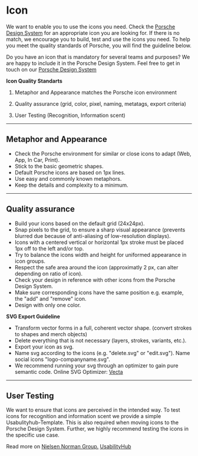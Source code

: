 # Icon

We want to enable you to use the icons you need. Check the [Porsche Design System](https://icons.porsche.com/#//) for an appropriate icon you are looking for. If there is no match, we encourage you to build, test and use the icons you need. To help you meet the quality standards of Porsche, you will find the guideline below.

Do you have an icon that is mandatory for several teams and purposes? We are happy to include it in the Porsche Design System. Feel free to get in touch on our [Porsche Design System](https://porschedev.slack.com/archives/CT7AVHTTQ)



**Icon Quality Standarts**

1. Metaphor and Appearance matches the Porsche icon environment

2. Quality assurance (grid, color, pixel, naming, metatags, export criteria)

3. User Testing (Recognition, Information scent)

---

## Metaphor and Appearance

- Check the Porsche environment for similar or close icons to adapt (Web, App, In Car, Print).
- Stick to the basic geometric shapes.
- Default Porsche icons are based on 1px lines.
- Use easy and commonly known metaphors.
- Keep the details and complexity to a minimum.

---

## Quality assurance

- Build your icons based on the default grid (24x24px). 
- Snap pixels to the grid, to ensure a sharp visual appearance (prevents blurred due because of anti-aliasing of low-resolution displays).
- Icons with a centered vertical or horizontal 1px stroke must be placed 1px off to the left and/or top.
- Try to balance the icons width and height for uniformed appearance in icon groups.
- Respect the safe area around the icon (approximatly 2 px, can alter depending on ratio of icon).
- Check your design in reference with other icons from the Porsche Design System.
- Make sure corresponding icons have the same position e.g. example, the "add" and "remove" icon.
- Design with only one color.

**SVG Export Guideline**

- Transform vector forms in a full, coherent vector shape. (convert strokes to shapes and merch objects)
- Delete everything that is not necessary (layers, strokes, variants, etc.).
- Export your icon as svg.
- Name svg according to the icons (e.g. "delete.svg" or "edit.svg"). Name social icons "logo-companyname.svg".
- We recommend running your svg through an optimizer to gain pure semantic code. Online SVG Optimizer: [Vecta](https://vecta.io/nano)

---

## User Testing

We want to ensure that icons are perceived in the intended way. To test icons for recognition and information scent we provide a simple Usabulityhub-Template. This is also required when moving icons to the Porsche Design System. Further, we highly recommend testing the icons in the specific use case.

Read more on 
[Nielsen Norman Group.](https://www.nngroup.com/articles/icon-testing/)
[UsabilityHub](https://usabilityhub.com/examples/easiest-icon-to-understand)


